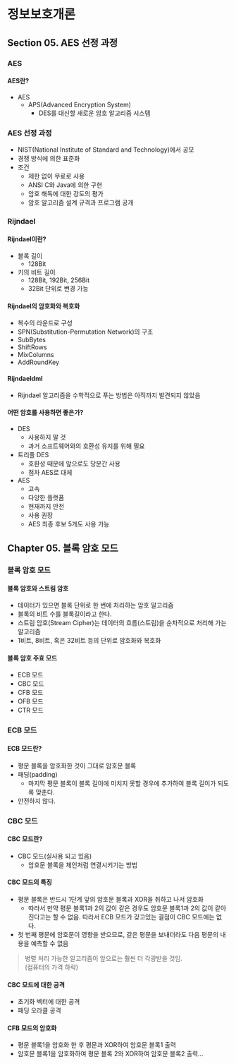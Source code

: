 # 정보보호개론
## Section 05. AES 선정 과정
### AES
#### AES란?
- AES
  - APS(Advanced Encryption System)
    - DES를 대신할 새로운 암호 알고리즘 시스템

### AES 선정 과정
- NIST(National Institute of Standard and Technology)에서 공모
- 경쟁 방식에 의한 표준화
- 조건
  - 제한 없이 무료로 사용
  - ANSI C와 Java에 의한 구현
  - 암호 해독에 대한 강도의 평가
  - 암호 알고리즘 설계 규격과 프로그램 공개


### Rijndael
#### Rijndael이란?
- 블록 길이 
  - 128Bit
- 키의 비트 길이
  - 128Bit, 192Bit, 256Bit
  - 32Bit 단위로 변경 가능

#### Rijndael의 암호화와 복호화
- 복수의 라운드로 구성
- SPN(Substitution-Permutation Network)의 구조
- SubBytes
- ShiftRows
- MixColumns
- AddRoundKey

#### Rijndaeldml
- Rijndael 알고리즘을 수학적으로 푸는 방법은 아직까지 발견되지 않았음

#### 어떤 암호를 사용하면 좋은가?
- DES
  - 사용하지 말 것
  - 과거 소프트웨어와의 호환성 유지를 위해 필요
- 트리플 DES
  - 호환성 때문에 앞으로도 당분간 사용
  - 점차 AES로 대체
- AES
  - 고속
  - 다양한 플랫폼
  - 현재까지 안전
  - 사용 권장
  - AES 최종 후보 5개도 사용 가능

## Chapter 05. 블록 암호 모드
### 블록 암호 모드
#### 블록 암호와 스트림 암호
- 데이터가 있으면 블록 단위로 한 번에 처리하는 암호 알고리즘
- 블록의 비트 수를 블록길이라고 한다.
- 스트림 암호(Stream Cipher)는 데이터의 흐름(스트림)을 순차적으로 처리해 가는 알고리즘
- 1비트, 8비트, 혹은 32비트 등의 단위로 암호화와 복호화

#### 블록 암호 주효 모드
- ECB 모드
- CBC 모드
- CFB 모드
- OFB 모드
- CTR 모드

### ECB 모드
#### ECB 모드란?
- 평문 블록을 암호화한 것이 그대로 암호문 블록
- 패딩(padding)
  - 마지막 평문 블록이 블록 길이에 미치지 못할 경우에 추가하여 블록 길이가 되도록 맞춘다.
- 안전하지 않다.

### CBC 모드
#### CBC 모드란?
- CBC 모드(실사용 되고 있음)
  - 암호문 블록을 체인처럼 연결시키기는 방법
#### CBC 모드의 특징
- 평문 블록은 반드시 1단계 앞의 암호문 블록과 XOR을 취하고 나서 암호화
  - 따라서 만약 평문 블록1과 2의 값이 같은 경우도 암호문 블록1과 2의 값이 같아진다고는 할 수 없음. 따라서 ECB 모드가 갖고있는 결점이 CBC 모드에는 없다.
- 첫 번째 평문에 암호문이 영향을 받으므로, 같은 평문을 보내더라도 다음 평문의 내용을 예측할 수 없음

> 병렬 처리 가능한 알고리즘이 앞으로는 훨씬 더 각광받을 것임.  
> (컴퓨터의 가격 하락)
  
#### CBC 모드에 대한 공격
  - 초기화 벡터에 대한 공격
  - 패딩 오라클 공격
#### CFB 모드의 암호화
-  평문 블록1을 암호화 한 후 평문과 XOR하여 암호문 블록1 출력
-  암호문 블록1을 암호화하여 평문 블록 2와 XOR하여 암호문 블록2 출력...
